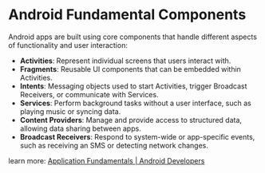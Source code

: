 # Android Fundamental Components  

Android apps are built using core components that handle different aspects of functionality and user interaction:  

- **Activities**: Represent individual screens that users interact with.  
- **Fragments**: Reusable UI components that can be embedded within Activities.  
- **Intents**: Messaging objects used to start Activities, trigger Broadcast Receivers, or communicate with Services.  
- **Services**: Perform background tasks without a user interface, such as playing music or syncing data.  
- **Content Providers**: Manage and provide access to structured data, allowing data sharing between apps.  
- **Broadcast Receivers**: Respond to system-wide or app-specific events, such as receiving an SMS or detecting network changes.  

learn more: [Application Fundamentals | Android Developers](https://developer.android.com/guide/components/fundamentals)
